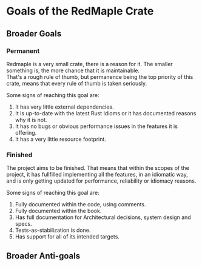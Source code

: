 # Goals of the RedMaple Crate

## Broader Goals

### Permanent

Redmaple is a very small crate, there is a reason for it.
The smaller something is, the more chance that it is maintainable.  
That's a rough rule of thumb,
but permanence being the top priority of this crate,
means that every rule of thumb is taken seriously. 

Some signs of reaching this goal are: 
1. It has very little external dependencies.
2. It is up-to-date with the latest Rust Idioms or it has documented reasons why it is not.
3. It has no bugs or obvious performance issues in the features it is offering.
4. It has a very little resource footprint.


### Finished

The project aims to be finished.
That means that within the scopes of the project,
it has fullfilled implementing all the features,
in an idiomatic way, and is only getting updated for performance, reliability or idiomacy reasons. 

Some signs of reaching this goal are: 
1. Fully documented within the code, using comments.
2. Fully documented within the book. 
3. Has full documentation for Architectural decisions, system design and specs. 
4. Tests-as-stabilization is done.
5. Has support for all of its intended targets.

## Broader Anti-goals

